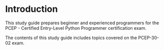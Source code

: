# Introduction

This study guide prepares beginner and experienced programmers for the PCEP - Certified Entry-Level Python Programmer certification exam.

The contents of this study guide includes topics covered on the PCEP-30-02 exam.
